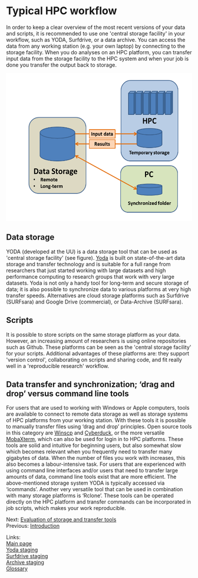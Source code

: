 # Typical HPC workflow

In order to keep a clear overview of the most recent versions of your data and scripts, it is recommended to use one 'central storage facility' in your workflow, such as YODA, Surfdrive, or a data archive. You can access the data from any working station (e.g. your own laptop) by connecting to the storage facility. When you do analyses on an HPC platform, you can transfer input data from the storage facility to the HPC system and when your job is done you transfer the output back to storage. 

<img src="./pictures/example_workflow.png" alt="example" width="550" height="400">

## Data storage
YODA (developed at the UU) is a data storage tool that can be used as 'central storage facility' (see figure). [Yoda](https://yoda.sites.uu.nl/home/introduction-to-yoda-2/) is built on state-of-the-art data storage and transfer technology and is suitable for a full range from researchers that just started working with large datasets and high performance computing to research groups that work with very large datasets. Yoda is not only a handy tool for long-term and secure storage of data; it is also possible to synchronize data to various platforms at very high transfer speeds. Alternatives are cloud storage platforms such as Surfdrive (SURFsara) and Google Drive (commercial), or Data-Archive (SURFsara).

## Scripts
It is possible to store scripts on the same storage platform as your data. However, an increasing amount of researchers is using online repositories such as Github. These platforms can be seen as the 'central storage facility' for your scripts. Additional advantages of these platforms are: they support 'version control', collaborating on scripts and sharing code, and fit really well in a 'reproducible research' workflow.

## Data transfer and synchronization; ‘drag and drop’ versus command line tools
For users that are used to working with Windows or Apple computers, tools are available to connect to remote data storage as well as storage systems of HPC platforms from your working station. With these tools it is possible to manually transfer files using ‘drag and drop’ principles. Open source tools in this category are [Winscp](https://winscp.net/) and [Cyberduck](https://cyberduck.io/), or the more versatile [MobaXterm](https://mobaxterm.mobatek.net/), which can also be used for login in to HPC platforms. These tools are solid and intuitive for beginning users, but also somewhat slow which becomes relevant when you frequently need to transfer many gigabytes of data. When the number of files you work with increases, this also becomes a labour-intensive task. 
For users that are experienced with using command line interfaces and/or users that need to transfer large amounts of data, command line tools exist that are more efficient. The above-mentioned storage system YODA is typically accessed via ‘icommands’. Another very versatile tool that can be used in combination with many storage platforms is ‘Rclone’. These tools can be operated directly on the HPC platform and transfer commands can be incorporated in job scripts, which makes your work reproducible. 




Next: [Evaluation of storage and transfer tools](./Evaluation.md)  
Previous: [Introduction](../README.md)

Links:  
[Main page](../README.md)  
[Yoda staging](./Yoda.md)  
[Surfdrive staging](./surfdrive.md)  
[Archive staging](./Archive.md)  
[Glossary](./Glossary.md)

